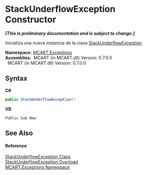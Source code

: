 # StackUnderflowException Constructor 
 _**\[This is preliminary documentation and is subject to change.\]**_

Inicializa una nueva instancia de la clase <a href="8743ad6b-35a4-2524-bbd2-8413ad968e86">StackUnderflowException</a>.

**Namespace:**&nbsp;<a href="36e6166c-cb29-ee06-1b8a-ebc61fae7b0a">MCART.Exceptions</a><br />**Assemblies:**&nbsp;&nbsp;MCART (in MCART.dll) Version: 0.7.0.0<br />&nbsp;&nbsp;MCART (in MCART.dll) Version: 0.7.0.0<br />

## Syntax

**C#**<br />
``` C#
public StackUnderflowException()
```

**VB**<br />
``` VB
Public Sub New
```


## See Also


#### Reference
<a href="8743ad6b-35a4-2524-bbd2-8413ad968e86">StackUnderflowException Class</a><br /><a href="f2ba4eb9-3832-73c6-8e46-9917797096c8">StackUnderflowException Overload</a><br /><a href="36e6166c-cb29-ee06-1b8a-ebc61fae7b0a">MCART.Exceptions Namespace</a><br />